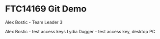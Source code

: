 
# FTC14169 Git Demo
Alex Bostic - Team Leader 3




Alex Bostic - test access keys
Lydia Dugger - test access key, desktop PC
